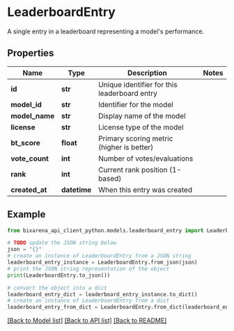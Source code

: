 # LeaderboardEntry

A single entry in a leaderboard representing a model's performance.

## Properties

| Name           | Type         | Description                                  | Notes |
| -------------- | ------------ | -------------------------------------------- | ----- |
| **id**         | **str**      | Unique identifier for this leaderboard entry |
| **model_id**   | **str**      | Identifier for the model                     |
| **model_name** | **str**      | Display name of the model                    |
| **license**    | **str**      | License type of the model                    |
| **bt_score**   | **float**    | Primary scoring metric (higher is better)    |
| **vote_count** | **int**      | Number of votes/evaluations                  |
| **rank**       | **int**      | Current rank position (1-based)              |
| **created_at** | **datetime** | When this entry was created                  |

## Example

```python
from bixarena_api_client_python.models.leaderboard_entry import LeaderboardEntry

# TODO update the JSON string below
json = "{}"
# create an instance of LeaderboardEntry from a JSON string
leaderboard_entry_instance = LeaderboardEntry.from_json(json)
# print the JSON string representation of the object
print(LeaderboardEntry.to_json())

# convert the object into a dict
leaderboard_entry_dict = leaderboard_entry_instance.to_dict()
# create an instance of LeaderboardEntry from a dict
leaderboard_entry_from_dict = LeaderboardEntry.from_dict(leaderboard_entry_dict)
```

[[Back to Model list]](../README.md#documentation-for-models) [[Back to API list]](../README.md#documentation-for-api-endpoints) [[Back to README]](../README.md)
